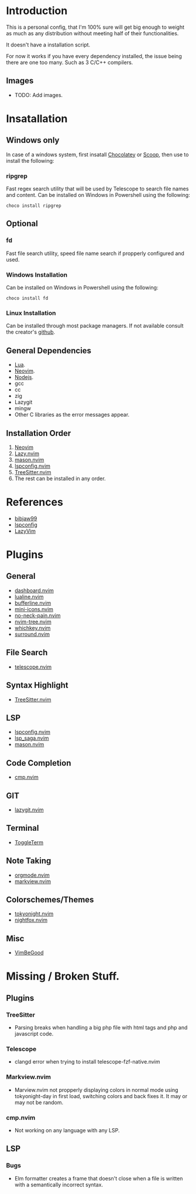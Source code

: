 # Introduction

This is a personal config, that I'm 100% sure will get big enough to weight as much as any distribution without meeting half of their functionalities.

It doesn't have a installation script.

For now it works if you have every dependency installed, the issue being there are one too many. Such as 3 C/C++ compilers.


## Images

+ TODO: Add images.



# Insatallation

## Windows only

In case of a windows system, first insatall [Chocolatey](https://chocolatey.org/install) or [Scoop](https://scoop.sh/), then use to install the following:

### ripgrep

Fast regex search utility that will be used by Telescope to search file names and content.
Can be installed on Windows in Powershell using the following:

`choco install ripgrep`


## Optional

### fd

Fast file search utility, speed file name search if propperly configured and used.

### Windows Installation

Can be installed on Windows in Powershell using the following:

`choco install fd`

### Linux Installation

Can be installed through most package managers.
If not available consult the creator's [github](https://github.com/sharkdp/fd).


## General Dependencies

+ [Lua](https://www.lua.org/download.html).
+ [Neovim](https://github.com/neovim/neovim/blob/master/INSTALL.md).
+ [Nodejs](https://nodejs.org/en).
+ gcc
+ cc
+ zig
+ Lazygit
+ mingw
+ Other C libraries as the error messages appear.


## Installation Order

1. [Neovim](https://neovim.io/)
2. [Lazy.nvim](https://github.com/folke/lazy.nvim)
3. [mason.nvim](https://github.com/williamboman/mason.nvim)
4. [lspconfig.nvim](https://github.com/neovim/nvim-lspconfig)
5. [TreeSitter.nvim](https://github.com/nvim-treesitter/nvim-treesitter)
6. The rest can be installed in any order.



# References

+ [bibjaw99](https://github.com/bibjaw99/workstation/tree/master/.config/nvim)
+ [lspconfig](https://github.com/neovim/nvim-lspconfig)
+ [LazyVim](https://github.com/LazyVim/LazyVim/tree/main)



# Plugins

## General

+ [dashboard.nvim](https://github.com/nvimdev/dashboard-nvim)
+ [lualine.nvim](https://github.com/nvim-lualine/lualine.nvim)
+ [bufferline.nvim](https://github.com/LazyVim/LazyVim/blob/main/lua/lazyvim/plugins/ui.lua)
+ [mini-icons.nvim](https://github.com/echasnovski/mini.icons)
+ [no-neck-pain.nvim](https://github.com/shortcuts/no-neck-pain.nvim)
+ [nvim-tree.nvim](https://github.com/nvim-tree/nvim-tree.lua)
+ [whichkey.nvim](https://github.com/folke/which-key.nvim)
+ [surround.nvim](https://github.com/kylechui/nvim-surround)


## File Search

+ [telescope.nvim](https://github.com/nvim-telescope/telescope.nvim)


##  Syntax Highlight

+ [TreeSitter.nvim](https://github.com/nvim-treesitter/nvim-treesitter)


## LSP

+ [lspconfig.nvim](https://github.com/neovim/nvim-lspconfig)
+ [lsp_saga.nvim](https://github.com/nvimdev/lspsaga.nvim)
+ [mason.nvim](https://github.com/williamboman/mason.nvim)


## Code Completion

+ [cmp.nvim](https://github.com/hrsh7th/nvim-cmp)


## GIT

+ [lazygit.nvim](https://github.com/kdheepak/lazygit.nvim)


## Terminal

+ [ToggleTerm](https://github.com/akinsho/toggleterm.nvim)


## Note Taking

+ [orgmode.nvim](https://github.com/nvim-orgmode/orgmode)
+ [markview.nvim](https://github.com/OXY2DEV/markview.nvim)


## Colorschemes/Themes

+ [tokyonight.nvim](https://github.com/folke/tokyonight.nvim)
+ [nightfox.nvim](https://github.com/EdenEast/nightfox.nvim)


## Misc

+ [VimBeGood](https://github.com/ThePrimeagen/vim-be-good)



# Missing / Broken Stuff.

## Plugins 

### TreeSitter

+ Parsing breaks when handling a big php file with html tags and php and javascript code.

### Telescope

+ clangd error when trying to install telescope-fzf-native.nvim

### Markview.nvim

+ Marview.nvim not propperly displaying colors in normal mode using tokyonight-day in first load, switching colors and back fixes it. It may or may not be random.

### cmp.nvim

+ Not working on any language with any LSP.


## LSP

### Bugs

+ Elm formatter creates a frame that doesn't close when a file is written with a semantically incorrect syntax.
